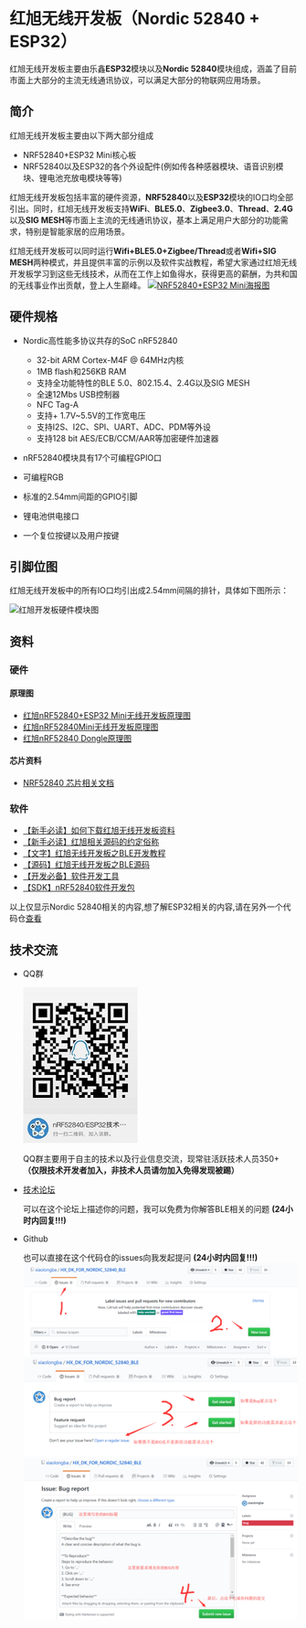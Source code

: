 # 红旭无线开发板（Nordic 52840 + ESP32）

红旭无线开发板主要由乐鑫**ESP32**模块以及**Nordic 52840**模块组成，涵盖了目前市面上大部分的主流无线通讯协议，可以满足大部分的物联网应用场景。
## 简介
红旭无线开发板主要由以下两大部分组成
- NRF52840+ESP32 Mini核心板
- NRF52840以及ESP32的各个外设配件(例如传各种感器模块、语音识别模块、锂电池充放电模块等等)

红旭无线开发板包括丰富的硬件资源，**NRF52840**以及**ESP32**模块的IO口均全部引出。同时，红旭无线开发板支持**WiFi**、**BLE5.0**、**Zigbee3.0**、**Thread**、**2.4G**以及**SIG MESH**等市面上主流的无线通讯协议，基本上满足用户大部分的功能需求，特别是智能家居的应用场景。

红旭无线开发板可以同时运行**Wifi+BLE5.0+Zigbee/Thread**或者**Wifi+SIG MESH**两种模式，并且提供丰富的示例以及软件实战教程，希望大家通过红旭无线开发板学习到这些无线技术，从而在工作上如鱼得水，获得更高的薪酬，为共和国的无线事业作出贡献，登上人生巅峰。
[![NRF52840+ESP32 Mini海报图](https://raw.githubusercontent.com/xiaolongba/wireless-tech/master/pics/ESP32%2BNordic%2052840%20Mini.jpg)](https://shop507575225.taobao.com/index.htm?spm=2013.1.w5002-16973646476.2.56ea1f47dUx4Ha)
## 硬件规格
- Nordic高性能多协议共存的SoC nRF52840
    - 32-bit ARM Cortex-M4F @ 64MHz内核 
    - 1MB flash和256KB RAM
    - 支持全功能特性的BLE 5.0、802.15.4、2.4G以及SIG MESH
    - 全速12Mbs USB控制器
    - NFC Tag-A
    - 支持+ 1.7V~5.5V的工作宽电压
    - 支持I2S、I2C、SPI、UART、ADC、PDM等外设
    - 支持128 bit AES/ECB/CCM/AAR等加密硬件加速器
    
- nRF52840模块具有17个可编程GPIO口
- 可编程RGB
- 标准的2.54mm间距的GPIO引脚
- 锂电池供电接口
- 一个复位按键以及用户按键

## 引脚位图
红旭无线开发板中的所有IO口均引出成2.54mm间隔的排针，具体如下图所示：

![红旭开发板硬件模块图](https://raw.githubusercontent.com/xiaolongba/wireless-tech/master/pics/%E7%BA%A2%E6%97%AD%E5%BC%80%E5%8F%91%E6%9D%BF%E7%A1%AC%E4%BB%B6%E6%A8%A1%E5%9D%97%E5%9B%BE.jpg)

## 资料
### 硬件
#### 原理图
- [红旭nRF52840+ESP32 Mini无线开发板原理图](https://github.com/xiaolongba/wireless-tech/tree/master/%E7%A1%AC%E4%BB%B6/%E7%BA%A2%E6%97%ADnRF52840%2BESP32%20Mini%E6%97%A0%E7%BA%BF%E5%BC%80%E5%8F%91%E6%9D%BF%E5%8E%9F%E7%90%86%E5%9B%BE)
- [红旭nRF52840Mini无线开发板原理图](https://github.com/xiaolongba/wireless-tech/tree/master/%E7%A1%AC%E4%BB%B6/%E7%BA%A2%E6%97%ADnRF52840Mini%E6%97%A0%E7%BA%BF%E5%BC%80%E5%8F%91%E6%9D%BF%E5%8E%9F%E7%90%86%E5%9B%BE)
- [红旭nRF52840 Dongle原理图](https://github.com/xiaolongba/wireless-tech/tree/master/%E7%A1%AC%E4%BB%B6/%E7%BA%A2%E6%97%ADnRF52840%20Dongle%E5%8E%9F%E7%90%86%E5%9B%BE)
#### 芯片资料
- [NRF52840 芯片相关文档](https://github.com/xiaolongba/wireless-tech/tree/master/%E7%A1%AC%E4%BB%B6/NRF52840%20%E8%8A%AF%E7%89%87%E7%9B%B8%E5%85%B3%E6%96%87%E6%A1%A3)
### 软件
- [【新手必读】如何下载红旭无线开发板资料](https://github.com/xiaolongba/wireless-tech/tree/master/%E8%BD%AF%E4%BB%B6/%E7%BA%A2%E6%97%AD%E6%97%A0%E7%BA%BF%E5%BC%80%E5%8F%91%E6%9D%BF%E5%AE%9E%E6%88%98%E6%95%99%E7%A8%8B/%E5%85%A5%E9%97%A8%E6%95%99%E7%A8%8B/%E5%BF%AB%E9%80%9F%E5%85%A5%E9%97%A8%E6%8C%87%E5%8D%97)
- [【新手必读】红旭相关源码的约定俗称](https://github.com/xiaolongba/wireless-tech/blob/master/%E8%BD%AF%E4%BB%B6/%E7%BA%A2%E6%97%AD%E6%97%A0%E7%BA%BF%E7%9A%84%E6%BA%90%E7%A0%81%E7%9B%B8%E5%85%B3%E7%9A%84%E7%BA%A6%E5%AE%9A%E4%BF%97%E7%A7%B0/README.md)
- [【文字】红旭无线开发板之BLE开发教程](https://github.com/xiaolongba/wireless-tech/tree/master/%E8%BD%AF%E4%BB%B6/%E7%BA%A2%E6%97%AD%E6%97%A0%E7%BA%BF%E5%BC%80%E5%8F%91%E6%9D%BF%E5%AE%9E%E6%88%98%E6%95%99%E7%A8%8B)
- [【源码】红旭无线开发板之BLE源码](https://github.com/xiaolongba/wireless-tech/tree/master/%E8%BD%AF%E4%BB%B6/%E7%BA%A2%E6%97%AD%E6%97%A0%E7%BA%BF%E5%BC%80%E5%8F%91%E6%9D%BF%E5%AE%9E%E6%88%98%E6%95%99%E7%A8%8B%E5%AF%B9%E5%BA%94%E6%BA%90%E7%A0%81)
- [【开发必备】软件开发工具](https://github.com/xiaolongba/wireless-tech/blob/master/%E8%BD%AF%E4%BB%B6/PC%E4%B8%8A%E4%BD%8D%E6%9C%BA%E8%BD%AF%E4%BB%B6/README.md)
- [【SDK】nRF52840软件开发包](https://github.com/xiaolongba/wireless-tech/blob/master/%E8%BD%AF%E4%BB%B6/Nordic%2052840%E8%BD%AF%E4%BB%B6%E5%BC%80%E5%8F%91%E5%8C%85/README.md)

以上仅显示Nordic 52840相关的内容,想了解ESP32相关的内容,请在另外一个代码仓[查看](https://github.com/xiaolongba/HX_DK_FOR_ESP32)

<!--
## 购买链接
- [Nordic 52840 + ESP32 Mini开发板](https://item.taobao.com/item.htm?spm=a1z10.5-c-s.w4002-16973646507.20.6eb1196c1FlaxB&id=568845368797)    

    该开发板主要由ESP32+Nordic 52840组成，适合热衷于WiFI+BLE的技术开发者进行项目评估及自身技术提升，**如果仅仅是想学习ESP32的工程师，不推荐购买我们的开发板，您可以在网上购买ESP32最小系统的开发板会更划算**。
    ![](pics/ESP32%2BNordic%2052840.png)
- [Nordic 52840 Mini开发板](https://item.taobao.com/item.htm?spm=2013.1.w4004-16973646497.7.206015c7pA0j2L&id=576599477442)

    该开发板主要由我们红旭根据Nordic 52840芯片并参考官方推荐电路设计完成，适合热衷于BLE5.0、Zigbee、Thread以及BLE Mesh的技术开发者进行项目评估及自身技术提升。
    ![](pics/Nordic%2052840%20Mini.png)
- [Nordic 52840 Dongle开发板](https://item.taobao.com/item.htm?spm=2013.1.w4004-16973646497.9.206015c7pA0j2L&id=580295327820)

    该开发板主要由我们红旭根据Nordic 52840芯片并参考官方推荐电路设计完成，LED灯以及按键跟官方的Dongle完全PIN对PIN且烧录口已通过排针引出来，相较于官方的Dongle更符合开发者的习惯，是做为BLE Mesh、Zigbee、Thread组网节点的首选。
    
    ![](pics/Nordic%2052840%20Dongle.png)
-->    

## 技术交流
- QQ群

    ![QQ群](https://raw.githubusercontent.com/xiaolongba/picture/master/QQ%20Group.jpg)

    QQ群主要用于自主的技术以及行业信息交流，现常驻活跃技术人员350+ **（仅限技术开发者加入，非技术人员请勿加入免得发现被踢）**
    
- [技术论坛](http://bbs.wireless-tech.cn/)

    可以在这个论坛上描述你的问题，我可以免费为你解答BLE相关的问题 **(24小时内回复!!!)**
- Github

    也可以直接在这个代码仓的issues向我发起提问 **(24小时内回复!!!)**
    ![](pics/Summit%20your%20issues%20step1.png)
    ![](pics/Summit%20your%20issues%20step2.png)
    ![](pics/Summit%20your%20issues%20step3.png)



